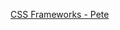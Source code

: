 [CSS Frameworks - Pete](https://docs.google.com/a/galvanize.com/presentation/d/1Px9nIP9nNBUeFfLQAou1IZCCTzXoNZXz0pvK4ZVSqak/edit?usp=sharing)
